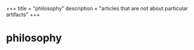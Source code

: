 +++
title = "philosophy"
description = "articles that are not about particular artifacts"
+++

# philosophy

